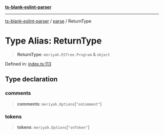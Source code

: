 [**ts-blank-eslint-parser**](../../../README.md)

***

[ts-blank-eslint-parser](../../../README.md) / [parse](../README.md) / ReturnType

# Type Alias: ReturnType

> **ReturnType**: `meriyah.ESTree.Program` & `object`

Defined in: [index.ts:113](https://github.com/Rel1cx/ts-blank-eslint-parser/blob/3f8f943ef8e7511c2bdab4b9e4d6b571ae849175/src/index.ts#L113)

## Type declaration

### comments

> **comments**: `meriyah.Options`\[`"onComment"`\]

### tokens

> **tokens**: `meriyah.Options`\[`"onToken"`\]
